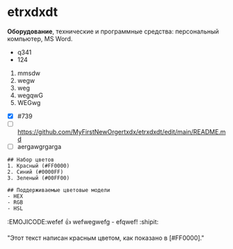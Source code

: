# etrxdxdt
**Оборудование**, технические и программные средства: персональный компьютер, MS Word.
+ q341
+ 124
1. mmsdw
2. wegw
3. weg
4. wegqwG
5. WEGwg
- [x] #739
- [ ] https://github.com/MyFirstNewOrgertxdx/etrxdxdt/edit/main/README.md
- [ ] aergawgrgarga
```
## Набор цветов
1. Красный (#FF0000)
2. Синий (#0000FF)
3. Зеленый (#00FF00)

## Поддерживаемые цветовые модели
- HEX
- RGB
- HSL
```
:EMOJICODE:wefef :+1: wefwegwefg - efqwef! :shipit:

"Этот текст написан красным цветом, как показано в [#FF0000]."

